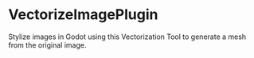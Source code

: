 # VectorizeImagePlugin
 Stylize images in Godot using this Vectorization Tool to generate a mesh from the original image.
